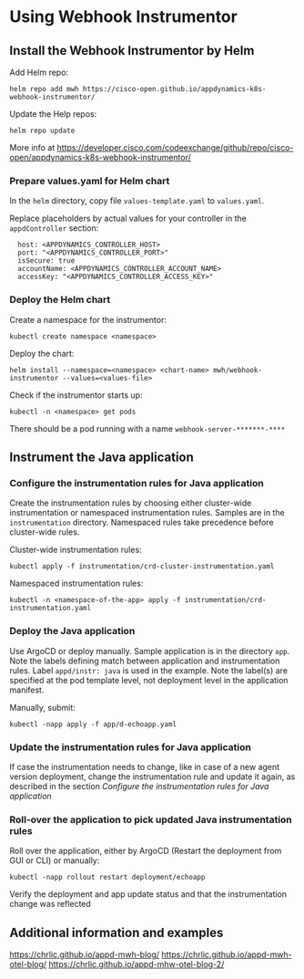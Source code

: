 # Using Webhook Instrumentor

## Install the Webhook Instrumentor by Helm

Add Helm repo:

~~~
helm repo add mwh https://cisco-open.github.io/appdynamics-k8s-webhook-instrumentor/
~~~

Update the Help repos:

~~~
helm repo update
~~~

More info at https://developer.cisco.com/codeexchange/github/repo/cisco-open/appdynamics-k8s-webhook-instrumentor/

### Prepare values.yaml for Helm chart

In the `helm` directory, copy file `values-template.yaml` to `values.yaml`.

Replace placeholders by actual values for your controller in the `appdController` section:

~~~
  host: <APPDYNAMICS_CONTROLLER_HOST>
  port: "<APPDYNAMICS_CONTROLLER_PORT>"
  isSecure: true
  accountName: <APPDYNAMICS_CONTROLLER_ACCOUNT_NAME>
  accessKey: "<APPDYNAMICS_CONTROLLER_ACCESS_KEY>"
~~~

### Deploy the Helm chart

Create a namespace for the instrumentor:

~~~
kubectl create namespace <namespace>
~~~

Deploy the chart:

~~~
helm install --namespace=<namespace> <chart-name> mwh/webhook-instrumentor --values=<values-file>
~~~

Check if the instrumentor starts up:

~~~
kubectl -n <namespace> get pods 
~~~

There should be a pod running with a name `webhook-server-*******-****`

## Instrument the Java application

### Configure the instrumentation rules for Java application

Create the instrumentation rules by choosing either cluster-wide instrumentation or namespaced instrumentation rules. Samples are in the `instrumentation` directory. Namespaced rules take precedence before cluster-wide rules.

Cluster-wide instrumentation rules:

~~~
kubectl apply -f instrumentation/crd-cluster-instrumentation.yaml
~~~

Namespaced instrumentation rules:

~~~
kubectl -n <namespace-of-the-app> apply -f instrumentation/crd-instrumentation.yaml
~~~

### Deploy the Java application

Use ArgoCD or deploy manually. Sample application is in the directory `app`. Note the labels defining match between application and instrumentation rules. Label `appd/instr: java` is used in the example. Note the label(s) are specified at the pod template level, not deployment level in the application manifest.

Manually, submit:

~~~
kubectl -napp apply -f app/d-echoapp.yaml
~~~

### Update the instrumentation rules for Java application

If case the instrumentation needs to change, like in case of a new agent version deployment, change the instrumentation rule and update it again, as described in the section *Configure the instrumentation rules for Java application*

### Roll-over the application to pick updated Java instrumentation rules

Roll over the application, either by ArgoCD (Restart the deployment from GUI or CLI) or manually:

~~~
kubectl -napp rollout restart deployment/echoapp
~~~

Verify the deployment and app update status and that the instrumentation change was reflected

## Additional information and examples

https://chrlic.github.io/appd-mwh-blog/
https://chrlic.github.io/appd-mwh-otel-blog/
https://chrlic.github.io/appd-mhw-otel-blog-2/